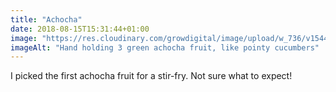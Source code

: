 ```yaml
---
title: "Achocha"
date: 2018-08-15T15:31:44+01:00
image: "https://res.cloudinary.com/growdigital/image/upload/w_736/v1544304524/achocha-43330074774.jpg"
imageAlt: "Hand holding 3 green achocha fruit, like pointy cucumbers"
---
```


I picked the first achocha fruit for a stir-fry. Not sure what to expect!
